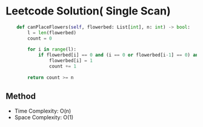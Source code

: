 # Leetcode Solution( Single Scan)
```Python
    def canPlaceFlowers(self, flowerbed: List[int], n: int) -> bool:
        l = len(flowerbed)
        count = 0
        
        for i in range(l):
            if flowerbed[i] == 0 and (i == 0 or flowerbed[i-1] == 0) and (i == l-1 or flowerbed[i + 1] == 0):
                flowerbed[i] = 1
                count += 1
                
        return count >= n
```
## Method
- Time Complexity: O(n)
- Space Complexity: O(1)
